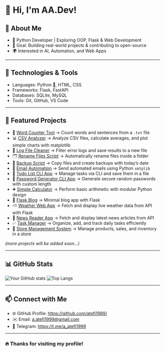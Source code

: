 # 🌟 Hi, I'm AA.Dev!
## 🚀 About Me

- 🐍 Python Developer | Exploring OOP, Flask & Web Development  
- 🎯 Goal: Building real-world projects & contributing to open-source
- 🌍 Interested in AI, Automation, and Web Apps


---

## 🔧 Technologies & Tools

- Languages: Python 🐍, HTML, CSS
- Frameworks: Flask, FastAPI 
- Databases: SQLite, MySQL 
- Tools: Git, GitHub, VS Code

---


## 📌 Featured Projects

- 📖 [Word Counter Tool](https://github.com/atefi1999/WordCounter) → Count words and sentences from a `.txt` file  
- 📊 [CSV Analyzer](https://github.com/atefi1999/CSVAnalyzer) → Analyze CSV files, calculate averages, and plot simple charts with matplotlib  
- 🧹 [Log File Cleaner](https://github.com/atefi1999/LogCleaner) → Filter error logs and save results to a new file  
- 🗂 [Rename Files Script](https://github.com/atefi1999/RenameFilesScript) → Automatically rename files inside a folder  
- 💾 [Backup Script](https://github.com/atefi1999/BackupScript) → Copy files and create backups with today’s date  
- 📧 [Email Automation](https://github.com/atefi1999/EmailAutomation) → Send automated emails using Python `smtplib`  
- 📝 [Todo List CLI App](https://github.com/atefi1999/TodoListCLIApp) → Manage tasks via CLI and save them in a file  
- 🔑 [Password Generator CLI App](https://github.com/atefi1999/PasswordGeneratorApp) → Generate secure random passwords with custom length  
- ➕ [Simple Calculator](https://github.com/atefi1999/SimpleCalculator) → Perform basic arithmetic with modular Python design  
- 📰 [Flask Blog](https://github.com/atefi1999/FlaskBlog) → Minimal blog app with Flask  
- ⛅ [Weather Web App](https://github.com/atefi1999/WeatherApp) → Fetch and display live weather data from API with Flask  
- 📰 [News Reader App](https://github.com/atefi1999/NewsReaderApp) → Fetch and display latest news articles from API  
- ✅ [Task Manager](https://github.com/atefi1999/TaskManager) → Organize, add, and track daily tasks efficiently  
- 🏪 [Store Management System](https://github.com/atefi1999/StoreManagementSystem) → Manage products, sales, and inventory in a store  

_(more projects will be added soon...)_


---

## 📊 GitHub Stats

![Your GitHub stats](https://github-readme-stats.vercel.app/api?username=atefi1999&show_icons=true&theme=tokyonight)
![Top Langs](https://github-readme-stats.vercel.app/api/top-langs/?username=atefi1999&layout=compact&theme=tokyonight)


---

## 📫 Connect with Me

- 🌐 GitHub Profile: https://github.com/atefi1999/
- ✉️ Email: a.atefi1999@gmail.com
- 💼 Telegram: https://t.me/a_atefi1999

---

### 🔥 Thanks for visiting my profile!
